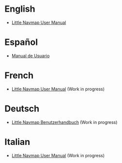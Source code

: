 # English

* [Little Navmap User Manual](en/README.md)

# Español

* [Manual de Usuario](es/README.md)

# French

* [Little Navmap User Manual](fr/README.md) \(Work in progress\)

# Deutsch

* [Little Navmap Benutzerhandbuch](de/README.md) \(Work in progress\)

# Italian

* [Little Navmap User Manual](it/README.md) \(Work in progress\)

